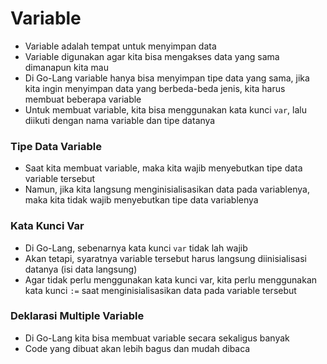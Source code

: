 # Variable

- Variable adalah tempat untuk menyimpan data
- Variable digunakan agar kita bisa mengakses data yang sama dimanapun kita mau
- Di Go-Lang variable hanya bisa menyimpan tipe data yang sama, jika kita ingin menyimpan data yang berbeda-beda jenis, kita harus membuat beberapa variable
- Untuk membuat variable, kita bisa menggunakan kata kunci `var`, lalu diikuti dengan nama variable dan tipe datanya

### Tipe Data Variable

- Saat kita membuat variable, maka kita wajib menyebutkan tipe data variable tersebut
- Namun, jika kita langsung menginisialisasikan data pada variablenya, maka kita tidak wajib menyebutkan tipe data variablenya

### Kata Kunci Var

- Di Go-Lang, sebenarnya kata kunci `var` tidak lah wajib
- Akan tetapi, syaratnya variable tersebut harus langsung diinisialisasi datanya (isi data langsung)
- Agar tidak perlu menggunakan kata kunci var, kita perlu menggunakan kata kunci `:=` saat menginisialisasikan data pada variable tersebut

### Deklarasi Multiple Variable

- Di Go-Lang kita bisa membuat variable secara sekaligus banyak
- Code yang dibuat akan lebih bagus dan mudah dibaca
